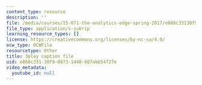 ```yaml
---
content_type: resource
description: ''
file: /media/courses/15-071-the-analytics-edge-spring-2017/e868c33130f908731d40687abb54727e_7QJyMB9qGQg.srt
file_type: application/x-subrip
learning_resource_types: []
license: https://creativecommons.org/licenses/by-nc-sa/4.0/
ocw_type: OCWFile
resourcetype: Other
title: 3play caption file
uid: e868c331-30f9-0873-1d40-687abb54727e
video_metadata:
  youtube_id: null
---
```


